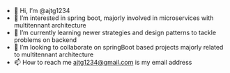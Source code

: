 - 👋 Hi, I’m @ajtg1234
- 👀 I’m interested in spring boot, majorly involved in microservices with multitennant architecture
- 🌱 I’m currently learning newer strategies and design patterns to tackle problems on backend
- 💞️ I’m looking to collaborate on springBoot based projects majorly related to multitennant architecture
- 📫 How to reach me ajtg1234@gmail.com is my email address

<!---
ajtg1234/ajtg1234 is a ✨ special ✨ repository because its `README.md` (this file) appears on your GitHub profile.
You can click the Preview link to take a look at your changes.
--->
